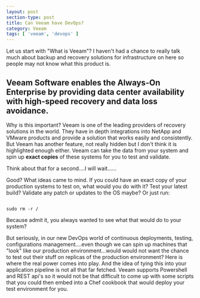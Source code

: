 ```yaml
---
layout: post
section-type: post
title: Can Veeam have DevOps?
category: Veeam
tags: [ 'veeam', 'devops' ]
---
```


Let us start with "What is Veeam"? I haven't had a chance to really talk much about backup and recovery solutions for infrastructure on here so people may not know what this product is.

<h2> Veeam Software enables the Always-On Enterprise by providing data center availability with high-speed recovery and data loss avoidance.</h2>

Why is this important? Veeam is one of the leading providers of recovery solutions in the world. They have in depth integrations into NetApp and VMware products and provide a solution that works easily and consistently. But Veeam has another feature, not really hidden but I don't think it is highlighted enough either. Veeam can take the data from your system and spin up <b>exact copies</b> of these systems for you to test and validate.

Think about that for a second....I will wait......

Good? What ideas came to mind. If you could have an exact copy of your production systems to test on, what would you do with it? Test your latest build? Validate any patch or updates to the OS maybe? Or just run:

<pre><code data-trim class="bash">
sudo rm -r /
</code></pre>

Because admit it, you always wanted to see what that would do to your system?

But seriously, in our new DevOps world of continuous deployments, testing, configurations management....even though we can spin up machines that "look" like our production environment...would would not want the chance to test out their stuff on replicas of the production environment? Here is where the real power comes into play. And the idea of tying this into your application pipeline is not all that far fetched. Veeam supports Powershell and REST api's so it would not be that difficult to come up with some scripts that you could then embed into a Chef cookbook that would deploy your test environment for you. 
